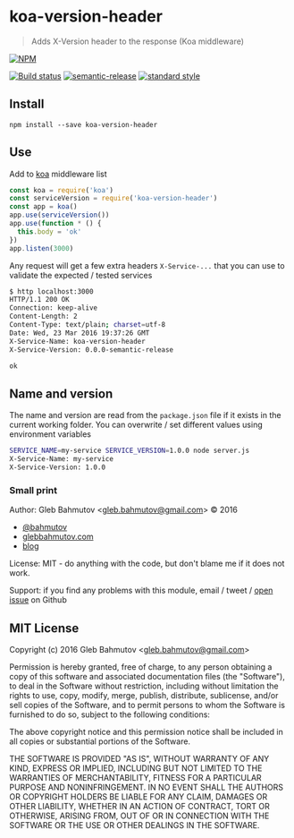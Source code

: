 # koa-version-header

> Adds X-Version header to the response (Koa middleware)

[![NPM][npm-icon] ][npm-url]

[![Build status][ci-image]][ci-url]
[![semantic-release][semantic-image]][semantic-url]
[![standard style][standard-image]][standard-url]

## Install

    npm install --save koa-version-header

## Use

Add to [koa](http://koajs.com/) middleware list

```js
const koa = require('koa')
const serviceVersion = require('koa-version-header')
const app = koa()
app.use(serviceVersion())
app.use(function * () {
  this.body = 'ok'
})
app.listen(3000)
```

Any request will get a few extra headers `X-Service-...` that you can use to validate
the expected / tested services

```sh
$ http localhost:3000
HTTP/1.1 200 OK
Connection: keep-alive
Content-Length: 2
Content-Type: text/plain; charset=utf-8
Date: Wed, 23 Mar 2016 19:37:26 GMT
X-Service-Name: koa-version-header
X-Service-Version: 0.0.0-semantic-release

ok
```

## Name and version

The name and version are read from the `package.json` file if it exists in the current
working folder. You can overwrite / set different values using environment variables

```sh
SERVICE_NAME=my-service SERVICE_VERSION=1.0.0 node server.js 
X-Service-Name: my-service
X-Service-Version: 1.0.0
```

### Small print

Author: Gleb Bahmutov &lt;gleb.bahmutov@gmail.com&gt; &copy; 2016


* [@bahmutov](https://twitter.com/bahmutov)
* [glebbahmutov.com](http://glebbahmutov.com)
* [blog](http://glebbahmutov.com/blog)


License: MIT - do anything with the code, but don't blame me if it does not work.

Support: if you find any problems with this module, email / tweet /
[open issue](https://github.com/bahmutov/koa-version-header/issues) on Github

## MIT License

Copyright (c) 2016 Gleb Bahmutov &lt;gleb.bahmutov@gmail.com&gt;

Permission is hereby granted, free of charge, to any person
obtaining a copy of this software and associated documentation
files (the "Software"), to deal in the Software without
restriction, including without limitation the rights to use,
copy, modify, merge, publish, distribute, sublicense, and/or sell
copies of the Software, and to permit persons to whom the
Software is furnished to do so, subject to the following
conditions:

The above copyright notice and this permission notice shall be
included in all copies or substantial portions of the Software.

THE SOFTWARE IS PROVIDED "AS IS", WITHOUT WARRANTY OF ANY KIND,
EXPRESS OR IMPLIED, INCLUDING BUT NOT LIMITED TO THE WARRANTIES
OF MERCHANTABILITY, FITNESS FOR A PARTICULAR PURPOSE AND
NONINFRINGEMENT. IN NO EVENT SHALL THE AUTHORS OR COPYRIGHT
HOLDERS BE LIABLE FOR ANY CLAIM, DAMAGES OR OTHER LIABILITY,
WHETHER IN AN ACTION OF CONTRACT, TORT OR OTHERWISE, ARISING
FROM, OUT OF OR IN CONNECTION WITH THE SOFTWARE OR THE USE OR
OTHER DEALINGS IN THE SOFTWARE.

[npm-icon]: https://nodei.co/npm/koa-version-header.png?downloads=true
[npm-url]: https://npmjs.org/package/koa-version-header
[ci-image]: https://travis-ci.org/bahmutov/koa-version-header.png?branch=master
[ci-url]: https://travis-ci.org/bahmutov/koa-version-header
[semantic-image]: https://img.shields.io/badge/%20%20%F0%9F%93%A6%F0%9F%9A%80-semantic--release-e10079.svg
[semantic-url]: https://github.com/semantic-release/semantic-release
[standard-image]: https://img.shields.io/badge/code%20style-standard-brightgreen.svg
[standard-url]: http://standardjs.com/
